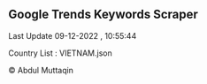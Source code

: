 

## Google Trends Keywords Scraper 
 
Last Update 09-12-2022 , 10:55:44

Country List :
VIETNAM.json



© Abdul Muttaqin 
